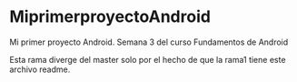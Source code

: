 # MiprimerproyectoAndroid
Mi primer proyecto Android. Semana 3 del curso Fundamentos de Android

Esta rama diverge del master solo por el hecho de que la rama1 tiene este archivo readme.
